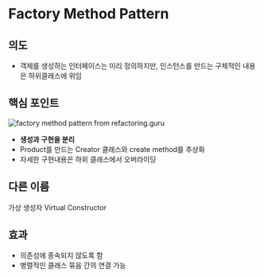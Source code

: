 # Factory Method Pattern
## 의도
- 객체를 생성하는 인터페이스는 미리 정의하지만, 인스턴스를 만드는 구체적인 내용은 하위클래스에 위임


## 핵심 포인트
![factory method pattern from refactoring.guru](https://refactoring.guru/images/patterns/diagrams/factory-method/structure-2x.png)

- **생성과 구현을 분리**
- Product를 만드는 Creator 클래스와 create method를 추상화
- 자세한 구현내용은 하위 클래스에서 오버라이딩


## 다른 이름
가상 생성자 Virtual Constructor

## 효과
- 의존성에 종속되지 않도록 함
- 병렬적인 클래스 묶음 간의 연결 가능

